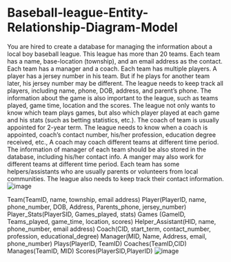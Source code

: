 # Baseball-league-Entity-Relationship-Diagram-Model
You are hired to create a database for managing the information about a local boy baseball league. This league has more than 20 teams. Each team has a name, base-location (township), and an email address as the contact. Each team has a manager and a coach. Each team has multiple players. A player has a jersey number in his team. But if he plays for another team later, his jersey number may be different. The league needs to keep track all players, including name, phone, DOB, address, and parent’s phone. The information about the game is also important to the league, such as teams played, game time, location and the scores. The league not only wants to know which team plays games, but also which player played at each game and his stats (such as betting statistics, etc.). The coach of team is usually appointed for 2-year term. The league needs to know when a coach is appointed, coach’s contact number, his/her profession, education degree received, etc., A coach may coach different teams at different time period. The information of manager of each team should be also stored in the database, including his/her contact info. A manger may also work for different teams at different time period. Each team has some helpers/assistants who are usually parents or volunteers from local communities. The league also needs to keep track their contact information.![image](https://github.com/Fernandezl7/Baseball-league-Entity-Relationship-Diagram-Model/assets/151462732/83d521f4-76cd-4057-80b4-df251458d34b)

Team(TeamID, name, township, email address)
Player(PlayerID, name, phone_number, DOB, Address, Parents_phone, jersey_number)
Player_Stats(PlayerSID, Games_played, stats)
Games (GameID, Teams_played, game_time, location, scores)
Helper_Assistant(HID, name, phone_number, email address)
Coach(CID, start_term, contact_number, profession, educational_degree)
Manager(MID, Name, Address, email, phone_number)
Plays(PlayerID, TeamID)
Coaches(TeamID,CID)
Manages(TeamID, MID)
Scores(PlayerSID,PlayerID) 
![image](https://github.com/Fernandezl7/Baseball-league-Entity-Relationship-Diagram-Model/assets/151462732/a2fc739f-cb30-4547-a153-175f5e582e2c)
